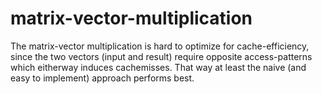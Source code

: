# matrix-vector-multiplication

The matrix-vector multiplication is hard to optimize for cache-efficiency, since the two vectors (input and result) require opposite access-patterns which eitherway induces cachemisses.
That way at least the naive (and easy to implement) approach performs best.

<!-- TODO: table of algortihms and runtime -->
